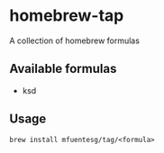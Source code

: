 # homebrew-tap

A collection of homebrew formulas

## Available formulas

- ksd

## Usage

```
brew install mfuentesg/tag/<formula>
```
